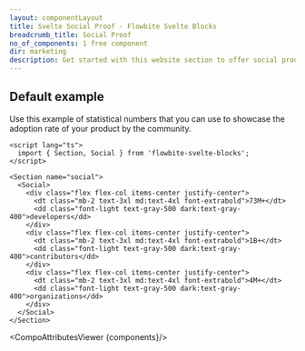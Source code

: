 ```yaml
---
layout: componentLayout
title: Svelte Social Proof - Flowbite Svelte Blocks
breadcrumb_title: Social Proof
no_of_components: 1 free component
dir: marketing
description: Get started with this website section to offer social proof to your website visitors by providing statistical numbers about your product's usage worldwide.
---
```


<script>
  import { TableProp, TableDefaultRow, CompoAttributesViewer } from '../utils'
  const components = 'Social, Section'
</script>

## Default example

Use this example of statistical numbers that you can use to showcase the adoption rate of your product by the community.

```svelte example
<script lang="ts">
  import { Section, Social } from 'flowbite-svelte-blocks';
</script>

<Section name="social">
  <Social>
    <div class="flex flex-col items-center justify-center">
      <dt class="mb-2 text-3xl md:text-4xl font-extrabold">73M+</dt>
      <dd class="font-light text-gray-500 dark:text-gray-400">developers</dd>
    </div>
    <div class="flex flex-col items-center justify-center">
      <dt class="mb-2 text-3xl md:text-4xl font-extrabold">1B+</dt>
      <dd class="font-light text-gray-500 dark:text-gray-400">contributors</dd>
    </div>
    <div class="flex flex-col items-center justify-center">
      <dt class="mb-2 text-3xl md:text-4xl font-extrabold">4M+</dt>
      <dd class="font-light text-gray-500 dark:text-gray-400">organizations</dd>
    </div>
  </Social>
</Section>
```

<CompoAttributesViewer {components}/>